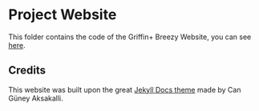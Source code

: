 # Project Website
This folder contains the code of the Griffin+ Breezy Website, you can see [here](https://breezy.griffin.plus).

## Credits
This website was built upon the great [Jekyll Docs theme](https://github.com/aksakalli/jekyll-doc-theme) made by Can Güney Aksakalli.

